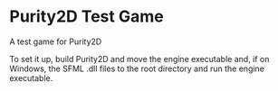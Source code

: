 Purity2D Test Game
==================

A test game for Purity2D

To set it up, build Purity2D and move the engine executable and, if on Windows, 
the SFML .dll files to the root directory and run the engine executable.